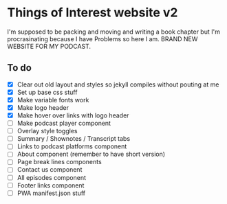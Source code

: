 # Things of Interest website v2

I'm supposed to be packing and moving and writing a book chapter but I'm procrasinating because I have Problems so here I am. BRAND NEW WEBSITE FOR MY PODCAST.

## To do

- [x] Clear out old layout and styles so jekyll compiles without pouting at me
- [x] Set up base css stuff
- [x] Make variable fonts work
- [x] Make logo header
- [x] Make hover over links with logo header
- [ ] Make podcast player component
- [ ] Overlay style toggles
- [ ] Summary / Shownotes / Transcript tabs
- [ ] Links to podcast platforms component
- [ ] About component (remember to have short version)
- [ ] Page break lines components
- [ ] Contact us component
- [ ] All episodes component
- [ ] Footer links component
- [ ] PWA manifest.json stuff